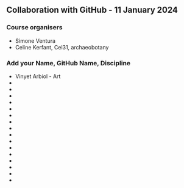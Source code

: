 ## Collaboration with GitHub - 11 January 2024

### Course organisers
* Simone Ventura
* Celine Kerfant, Cel31, archaeobotany

### Add your Name, GitHub Name, Discipline
* Vinyet Arbiol - Art 
*
*
*
*
*
*
*
*
*
*
*
*
*
*
*
*

